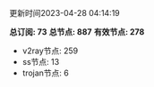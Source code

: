 更新时间2023-04-28 04:14:19

**总订阅: 73**
**总节点: 887**
**有效节点: 278**
- v2ray节点: 259
- ss节点: 13
- trojan节点: 6
